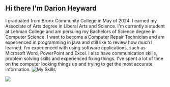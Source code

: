 ## Hi there I'm Darion Heyward

I graduated from Bronx Community College in May of 2024.  I earned my Associate of Arts degree in Liberal Arts and Science. 
I'm currently a student at Lehman College and am persuing my Bachelors of Science degree in Computer Science.
I want to become a Computer Repair Technician and am experienced in programming in java and still like to review how much I learned.
I'm experienced with using software applications, such as Microsoft Word, PowerPoint and Excel.
I also have communication skills, problem solving skills and experienced fixing things.
I've spent a lot of time on the computer looking things up and trying to get the most accurate information.
![My Skills](https://skillicons.dev/icons?i=java)

<a href= "https://www.linkedin.com/in/darion-heyward/"/>
<img src = "https://img.shields.io/badge/%2540-LinkedIn-blue?style=flat-square&label=Follow%20me%20here%3A&color=blue" />


<!--
**darionheyward/darionheyward** is a ✨ _special_ ✨ repository because its `README.md` (this file) appears on your GitHub profile.

Here are some ideas to get you started:

- 🔭 I’m currently working on ...
- 🌱 I’m currently learning ...
- 👯 I’m looking to collaborate on ...
- 🤔 I’m looking for help with ...
- 💬 Ask me about ...
- 📫 How to reach me: ...
- 😄 Pronouns: ...
- ⚡ Fun fact: ...
-->
